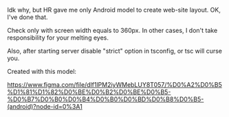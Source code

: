 Idk why, but HR gave me only Android model to create web-site layout. OK, I've done that.

Check only with screen width equals to 360px. In other cases, I don't take responsibility for your melting eyes. 

Also, after starting server disable "strict" option in tsconfig, or tsc will curse you.

Created with this model:

https://www.figma.com/file/dlf1lPM2iyWMebLUY8T057/%D0%A2%D0%B5%D1%81%D1%82%D0%BE%D0%B2%D0%BE%D0%B5-%D0%B7%D0%B0%D0%B4%D0%B0%D0%BD%D0%B8%D0%B5-(android)?node-id=0%3A1